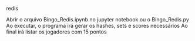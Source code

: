 redis

Abrir o arquivo Bingo_Redis.ipynb no jupyter notebook ou o Bingo_Redis.py
Ao executar, o programa irá gerar os hashes, sets e scores necessários
Ao final irá listar os jogadores com 15 pontos
